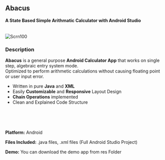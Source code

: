 <div>
<h2>Abacus</h2>
<strong>A State Based Simple Arithmatic Calculator with Android Studio</strong>
<br/><br/><br/>
<img src="https://preview.ibb.co/mF3r2K/Scrn100.jpg" alt="Scrn100" border="0">
<!-- <img src="./res/Banner.jpg"> -->
<h3>Description</h3>

<p><b>Abacus</b> is a general purpose <b>Android Calculator App</b> that works on single step, algebraic entry system mode.
<br>
Optimized to perform arithmetic calculations without causing floating point or user input error.</p>
<ul>
<li>Written in pure <b>Java</b> and <b>XML</b></li>
<li>Easily <b>Customizable</b> and <b>Responsive</b> Layout Design</li>
<li><b>Chain Operations</b> implemented</li>
<li>Clean and Explained Code Structure</li>
</ul>
<br>
<br><br>
<p>
<b>Platform:</b> Android</p>
<p><b>Files Included:</b> .java files, .xml files (Full Android Studio Project)</p>
<p><b>Demo:</b> You can download the demo app from res Folder</p>
</div>
